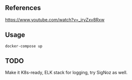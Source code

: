 ## References
https://www.youtube.com/watch?v=_iryZxv8Rxw
## Usage
```shell
docker-compose up
```
## TODO
Make it K8s-ready, ELK stack for logging, try SigNoz as well.